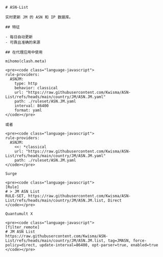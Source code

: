 
    # ASN-List
    
    实时更新 JM 的 ASN 和 IP 数据库。
    
    ## 特征
    
    - 每日自动更新
    - 可靠且准确的来源
    
    ## 在代理应用中使用
    
    mihomo(clash.meta)
   
    <pre><code class="language-javascript">
    rule-providers:
      ASNJM:
        type: http
        behavior: classical
        url: "https://raw.githubusercontent.com/Kwisma/ASN-List/refs/heads/main/country/JM/ASN.JM.yaml"
        path: ./ruleset/ASN.JM.yaml
        interval: 86400
        format: yaml
    </code></pre>

    或者

    <pre><code class="language-javascript">
    rule-providers:
      ASNJM:
        <<: *classical
        url: "https://raw.githubusercontent.com/Kwisma/ASN-List/refs/heads/main/country/JM/ASN.JM.yaml"
        path: ./ruleset/ASN.JM.yaml
    </code></pre>
    
    Surge
    
    <pre><code class="language-javascript">
    [Rule]
    # > JM ASN List
    RULE-SET, https://raw.githubusercontent.com/Kwisma/ASN-List/refs/heads/main/country/JM/ASN.JM.list, Direct
    </code></pre>
    
    Quantumult X
    
    <pre><code class="language-javascript">
    [filter_remote]
    # JM ASN List
    https://raw.githubusercontent.com/Kwisma/ASN-List/refs/heads/main/country/JM/ASN.JM.list, tag=JMASN, force-policy=direct, update-interval=86400, opt-parser=true, enabled=true
    </code></pre>
    